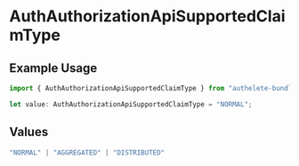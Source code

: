 # AuthAuthorizationApiSupportedClaimType

## Example Usage

```typescript
import { AuthAuthorizationApiSupportedClaimType } from "authelete-bundled/models/operations";

let value: AuthAuthorizationApiSupportedClaimType = "NORMAL";
```

## Values

```typescript
"NORMAL" | "AGGREGATED" | "DISTRIBUTED"
```